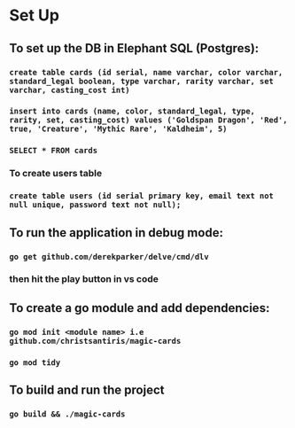 # Set Up

## To set up the DB in Elephant SQL (Postgres): 

### `create table cards (id serial, name varchar, color varchar, standard_legal boolean, type varchar, rarity varchar, set varchar, casting_cost int)`
### `insert into cards (name, color, standard_legal, type, rarity, set, casting_cost) values ('Goldspan Dragon', 'Red', true, 'Creature', 'Mythic Rare', 'Kaldheim', 5)`
### `SELECT * FROM cards` 

### To create users table
### `create table users (id serial primary key, email text not null unique, password text not null);`

## To run the application in debug mode: 
### `go get github.com/derekparker/delve/cmd/dlv`
### then hit the play button in vs code

## To create a go module and add dependencies:
### `go mod init <module name> i.e github.com/christsantiris/magic-cards`
### `go mod tidy`

## To build and run the project
### `go build && ./magic-cards`

